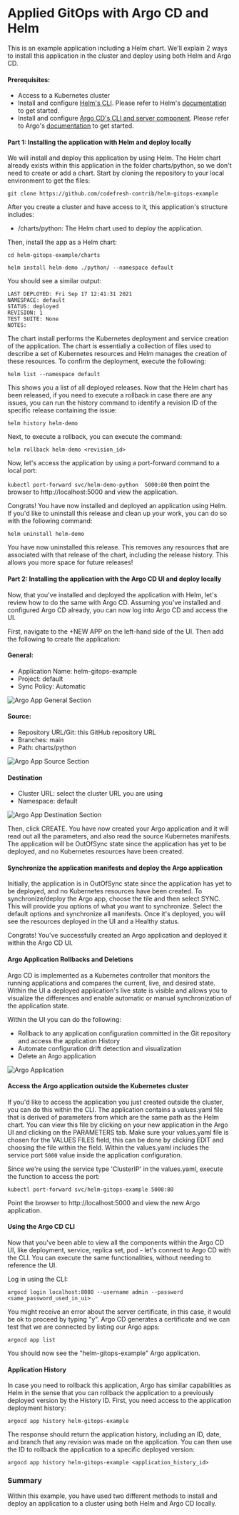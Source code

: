# Applied GitOps with Argo CD and Helm

This is an example application including a Helm chart. We'll explain 2 ways to install this application in the cluster and deploy using both Helm and Argo CD.

#### Prerequisites:

- Access to a Kubernetes cluster
- Install and configure [Helm's CLI](https://helm.sh). Please refer to Helm's [documentation](https://helm.sh/docs) to get started.
- Install and configure [Argo CD's CLI and server component](https://argo-cd.readthedocs.io/en/stable/). Please refer to Argo's [documentation](https://argoproj.github.io/argo-cd/getting_started/) to get started.

#### Part 1: Installing the application with Helm and deploy locally

We will install and deploy this application by using Helm. The Helm chart already exists within this application in the folder charts/python, so we don't need to create or add a chart. Start by cloning the repository to your local environment to get the files:

`git clone https://github.com/codefresh-contrib/helm-gitops-example`

After you create a cluster and have access to it, this application's structure includes:
- /charts/python: The Helm chart used to deploy the application.

Then, install the app as a Helm chart:

`cd helm-gitops-example/charts`

`helm install helm-demo ./python/ --namespace default`

You should see a similar output:

```NAME: helm-demo
LAST DEPLOYED: Fri Sep 17 12:41:31 2021
NAMESPACE: default
STATUS: deployed
REVISION: 1
TEST SUITE: None
NOTES:
```

The chart install performs the Kubernetes deployment and service creation of the application. The chart is essentially a collection of files used to describe a set of Kubernetes resources and Helm manages the creation of these resources. To confirm the deployment, execute the following:

`helm list --namespace default`

This shows you a list of all deployed releases. Now that the Helm chart has been released, if you need to execute a rollback in case there are any issues, you can run the history command to identify a revision ID of the specific release containing the issue:

`helm history helm-demo`

Next, to execute a rollback, you can execute the command:

`helm rollback helm-demo <revision_id>`

Now, let's access the application by using a port-forward command to a local port:

`kubectl port-forward svc/helm-demo-python  5000:80` then point the browser to http://localhost:5000 and view the application.

Congrats! You have now installed and deployed an application using Helm. If you'd like to uninstall this release and clean up your work, you can do so with the following command:

`helm uninstall helm-demo`

You have now uninstalled this release. This removes any resources that are associated with that release of the chart, including the release history. This allows you more space for future releases!

#### Part 2: Installing the application with the Argo CD UI and deploy locally

Now, that you've installed and deployed the application with Helm, let's review how to do the same with Argo CD. Assuming you've installed and configured Argo CD already, you can now log into Argo CD and access the UI. 

First, navigate to the +NEW APP on the left-hand side of the UI. Then add the following to create the application:

#### General:

- Application Name: helm-gitops-example
- Project: default
- Sync Policy: Automatic

![Argo App General Section](argo-general.jpg)

#### Source:

- Repository URL/Git: this GitHub repository URL
- Branches: main
- Path: charts/python

![Argo App Source Section](argo-source.jpg)

#### Destination

- Cluster URL: select the cluster URL you are using
- Namespace: default

![Argo App Destination Section](argo-destination.jpg)

Then, click CREATE. You have now created your Argo application and it will read out all the parameters, and also read the source Kubernetes manifests. The application will be OutOfSync state since the application has yet to be deployed, and no Kubernetes resources have been created.

#### Synchronize the application manifests and deploy the Argo application

Initially, the application is in OutOfSync state since the application has yet to be deployed, and no Kubernetes resources have been created. To synchronize/deploy the Argo app, choose the tile and then select SYNC. This will provide you options of what you want to synchronize.
Select the default options and synchronize all manifests. Once it's deployed, you will see the resources deployed in the UI and a Healthy status.

Congrats! You've successfully created an Argo application and deployed it within the Argo CD UI.

#### Argo Application Rollbacks and Deletions

Argo CD is implemented as a Kubernetes controller that monitors the running applications and compares the current, live, and desired state. Within the UI a deployed application's live state is visible and allows you to visualize the differences and enable automatic or manual synchronization of the application state.

Within the UI you can do the following:

- Rollback to any application configuration committed in the Git repository and access the application History
- Automate configuration drift detection and visualization
- Delete an Argo application

![Argo Application](helm-gitops-argo-ui.jpg)

#### Access the Argo application outside the Kubernetes cluster

If you'd like to access the application you just created outside the cluster, you can do this within the CLI. The application contains a values.yaml file that is derived of parameters from which are the same path as the Helm chart. You can view this file by clicking on your new application in the Argo UI and clicking on the PARAMETERS tab. Make sure your values.yaml file is chosen for the VALUES FILES field, this can be done by clicking EDIT and choosing the file within the field. Within the values.yaml includes the service port `5000` value inside the application configuration.

Since we're using the service type 'ClusterIP' in the values.yaml, execute the function to access the port:

`kubectl port-forward svc/helm-gitops-example 5000:80`

Point the browser to http://localhost:5000 and view the new Argo application.

#### Using the Argo CD CLI

Now that you've been able to view all the components within the Argo CD UI, like deployment, service, replica set, pod - let's connect to Argo CD with the CLI. You can execute the same functionalities, without needing to reference the UI.

Log in using the CLI:

`argocd login localhost:8080 --username admin --password <same_password_used_in_ui>`

You might receive an error about the server certificate, in this case, it would be ok to proceed by typing "y". Argo CD generates a certificate and we can test that we are connected by listing our Argo apps:

`argocd app list`

You should now see the "helm-gitops-example" Argo application.

#### Application History

In case you need to rollback this application, Argo has similar capabilities as Helm in the sense that you can rollback the application to a previously deployed version by the History ID. First, you need access to the application deployment history:

`argocd app history helm-gitops-example`

The response should return the application history, including an ID, date, and branch that any revision was made on the application. You can then use the ID to rollback the application to a specific deployed version:

`argocd app history helm-gitops-example <application_history_id>`

### Summary

Within this example, you have used two different methods to install and deploy an application to a cluster using both Helm and Argo CD locally.
